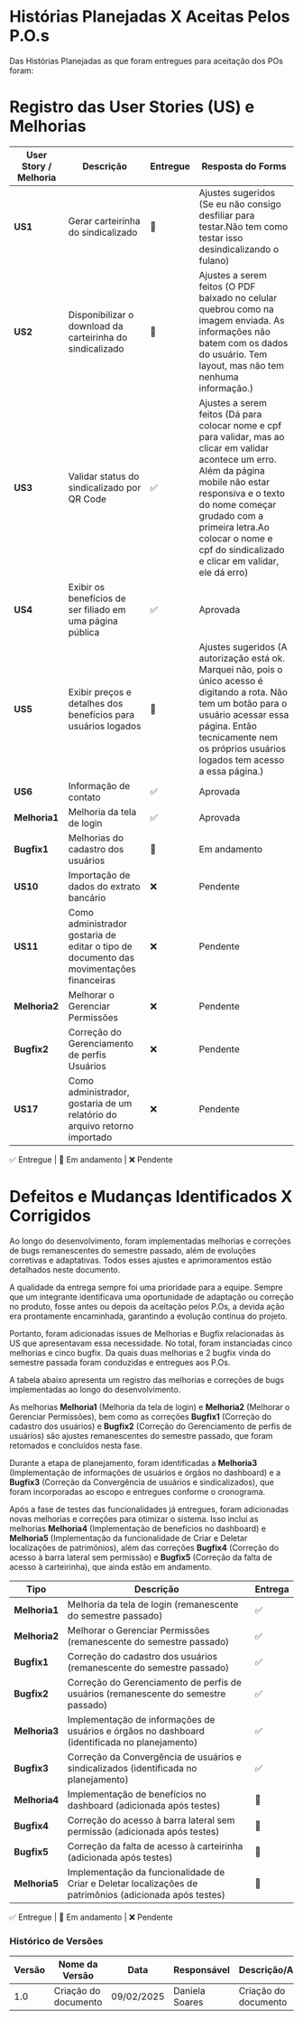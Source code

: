 # Histórias Planejadas X Aceitas Pelos P.O.s

Das Histórias Planejadas as que foram entregues para aceitação dos POs foram:

# Registro das User Stories (US) e Melhorias

| User Story / Melhoria | Descrição                                                      | Entregue | Resposta do Forms |
|----------------------|----------------------------------------------------------------|----------|------------------|
| **US1**             | Gerar carteirinha do sindicalizado                             |    🚧    | Ajustes sugeridos (Se eu não consigo desfiliar para testar.Não tem como testar isso desindicalizando o fulano)        |
| **US2**             | Disponibilizar o download da carteirinha do sindicalizado      | 🚧        | Ajustes a serem feitos (O PDF baixado no celular quebrou como na imagem enviada. As informações não batem com os dados do usuário. Tem layout, mas não tem nenhuma informação.)        |
| **US3**             | Validar status do sindicalizado por QR Code                    | ✅        | Ajustes a serem feitos (Dá para colocar nome e cpf para validar, mas ao clicar em validar acontece um erro. Além da página mobile não estar responsiva e o texto do nome começar grudado com a primeira letra.Ao colocar o nome e cpf do sindicalizado e clicar em validar, ele dá erro)|
| **US4**             | Exibir os benefícios de ser filiado em uma página pública      | ✅        |    Aprovada   |
| **US5**             | Exibir preços e detalhes dos benefícios para usuários logados  | 🚧        | Ajustes sugeridos (A autorização está ok. Marquei não, pois o único acesso é digitando a rota. Não tem um botão para o usuário acessar essa página. Então tecnicamente nem os próprios usuários logados tem acesso a essa página.)|
| **US6**             | Informação de contato                                          | ✅        | Aprovada         |
| **Melhoria1**       | Melhoria da tela de login                                      |   ✅     | Aprovada         |
| **Bugfix1**        | Melhorias do cadastro dos usuários                             | 🚧        | Em andamento         |
| **US10**        | Importação de dados do extrato bancário                           |  ❌       | Pendente        |
| **US11**        | Como administrador gostaria de editar o tipo de documento das movimentações financeiras                           |  ❌       | Pendente        |
| **Melhoria2**        | Melhorar o Gerenciar Permissões            |  ❌       | Pendente        |
| **Bugfix2**        | Correção do Gerenciamento de perfis Usuários |  ❌       | Pendente        |
| **US17**        | Como administrador, gostaria de um relatório do arquivo retorno importado |  ❌       | Pendente        |

✅ Entregue | 🚧 Em andamento | ❌ Pendente  




# Defeitos e Mudanças Identificados X Corrigidos

Ao longo do desenvolvimento, foram implementadas melhorias e correções de bugs remanescentes do semestre passado, além de evoluções corretivas e adaptativas. Todos esses ajustes e aprimoramentos estão detalhados neste documento.  

A qualidade da entrega sempre foi uma prioridade para a equipe. Sempre que um integrante identificava uma oportunidade de adaptação ou correção no produto, fosse antes ou depois da aceitação pelos P.Os, a devida ação era prontamente encaminhada, garantindo a evolução contínua do projeto.

Portanto, foram adicionadas issues de Melhorias e Bugfix relacionadas às US que apresentavam essa necessidade. No total, foram instanciadas cinco melhorias e cinco bugfix. Da quais duas melhorias e 2 bugfix vinda do semestre passada foram conduzidas e entregues aos P.Os.

A tabela abaixo apresenta um registro das melhorias e correções de bugs implementadas ao longo do desenvolvimento.  

As melhorias **Melhoria1** (Melhoria da tela de login) e **Melhoria2** (Melhorar o Gerenciar Permissões), bem como as correções **Bugfix1** (Correção do cadastro dos usuários) e **Bugfix2** (Correção do Gerenciamento de perfis de usuários) são ajustes remanescentes do semestre passado, que foram retomados e concluídos nesta fase.  

Durante a etapa de planejamento, foram identificadas a **Melhoria3** (Implementação de informações de usuários e órgãos no dashboard) e a **Bugfix3** (Correção da Convergência de usuários e sindicalizados), que foram incorporadas ao escopo e entregues conforme o cronograma.  

Após a fase de testes das funcionalidades já entregues, foram adicionadas novas melhorias e correções para otimizar o sistema. Isso inclui as melhorias **Melhoria4** (Implementação de benefícios no dashboard) e **Melhoria5** (Implementação da funcionalidade de Criar e Deletar localizações de patrimônios), além das correções **Bugfix4** (Correção do acesso à barra lateral sem permissão) e **Bugfix5** (Correção da falta de acesso à carteirinha), que ainda estão em andamento.  


| Tipo         | Descrição                                                       | Entrega |
|-------------|-----------------------------------------------------------------|---------|
| **Melhoria1** | Melhoria da tela de login (remanescente do semestre passado)   | ✅       |
| **Melhoria2** | Melhorar o Gerenciar Permissões (remanescente do semestre passado) | ✅       |
| **Bugfix1**   | Correção do cadastro dos usuários (remanescente do semestre passado) | ✅       |
| **Bugfix2**   | Correção do Gerenciamento de perfis de usuários (remanescente do semestre passado) | ✅       |
| **Melhoria3** | Implementação de informações de usuários e órgãos no dashboard (identificada no planejamento) | ✅       |
| **Bugfix3**   | Correção da Convergência de usuários e sindicalizados (identificada no planejamento) | ✅       |
| **Melhoria4** | Implementação de benefícios no dashboard (adicionada após testes) | 🚧       |
| **Bugfix4**   | Correção do acesso à barra lateral sem permissão (adicionada após testes) | 🚧       |
| **Bugfix5**   | Correção da falta de acesso à carteirinha (adicionada após testes) | 🚧       |
| **Melhoria5** | Implementação da funcionalidade de Criar e Deletar localizações de patrimônios (adicionada após testes) | 🚧       |

✅ Entregue | 🚧 Em andamento | ❌ Pendente  




### **Histórico de Versões**

| **Versão** | **Nome da Versão**      | **Data**      | **Responsável**         | **Descrição/Alterações**                                 |
|------------|-------------------------|---------------|-------------------------|----------------------------------------------------------|
|   1.0      | Criação do documento    | 09/02/2025    | Daniela Soares        | Criação do documento   